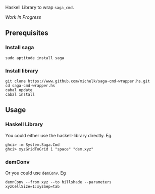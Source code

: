 Haskell Library to wrap `saga_cmd`.

*Work In Progress*

Prerequisites
------------

### Install saga

    sudo aptitude install saga

### Install library

    git clone https://www.github.com/michelk/saga-cmd-wrapper.hs.git
    cd saga-cmd-wrapper.hs
    cabal update
    cabal install

Usage
-----

### Haskell Library
You could either use the haskell-library directly.  Eg.

    ghci> :m System.Saga.Cmd
    ghci> xyzGridToGrid 1 "space" "dem.xyz"

### demConv

Or you could use `demConv`. Eg

    demnConv --from xyz --to hillshade --parameters xyzCellSize=1:xyzSep=tab


